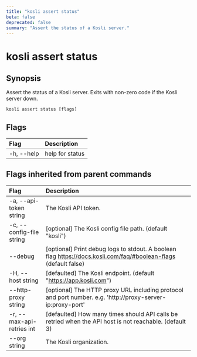 ```yaml
---
title: "kosli assert status"
beta: false
deprecated: false
summary: "Assert the status of a Kosli server."
---
```


# kosli assert status

## Synopsis

Assert the status of a Kosli server.
Exits with non-zero code if the Kosli server down.

```shell
kosli assert status [flags]
```

## Flags
| Flag | Description |
| :--- | :--- |
|    -h, --help  |  help for status  |


## Flags inherited from parent commands
| Flag | Description |
| :--- | :--- |
|    -a, --api-token string  |  The Kosli API token.  |
|    -c, --config-file string  |  [optional] The Kosli config file path. (default "kosli")  |
|        --debug  |  [optional] Print debug logs to stdout. A boolean flag https://docs.kosli.com/faq/#boolean-flags (default false)  |
|    -H, --host string  |  [defaulted] The Kosli endpoint. (default "https://app.kosli.com")  |
|        --http-proxy string  |  [optional] The HTTP proxy URL including protocol and port number. e.g. 'http://proxy-server-ip:proxy-port'  |
|    -r, --max-api-retries int  |  [defaulted] How many times should API calls be retried when the API host is not reachable. (default 3)  |
|        --org string  |  The Kosli organization.  |



